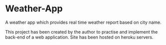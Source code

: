 # Weather-App
A weather app which provides real time weather report based on city name.

This project has been created by the author to practise and implement the back-end of a web application.
Site has been hosted on heroku servers.
